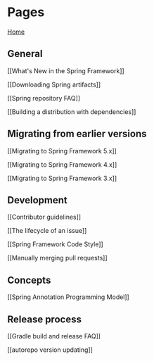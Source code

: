 # Pages

[Home](https://github.com/spring-projects/spring-framework/wiki)

## General

[[What's New in the Spring Framework]]

[[Downloading Spring artifacts]]

[[Spring repository FAQ]]

[[Building a distribution with dependencies]]

## Migrating from earlier versions

[[Migrating to Spring Framework 5.x]]

[[Migrating to Spring Framework 4.x]]

[[Migrating to Spring Framework 3.x]]

## Development

[[Contributor guidelines]]

[[The lifecycle of an issue]]

[[Spring Framework Code Style]]

[[Manually merging pull requests]]

## Concepts

[[Spring Annotation Programming Model]]

## Release process

[[Gradle build and release FAQ]]

[[autorepo version updating]]

